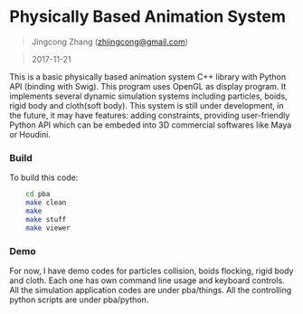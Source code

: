 # Physically Based Animation System
>Jingcong Zhang (zhjingcong@gmail.com)


>2017-11-21


This is a basic physically based animation system C++ library with Python API (binding with Swig). This program uses OpenGL as display program. It implements several dynamic simulation systems
including particles, boids, rigid body and cloth(soft body). This system is still under development, in the future, it may have features: adding constraints, 
providing user-friendly Python API which can be embeded into 3D commercial softwares like Maya or Houdini.

### Build
To build this code:
```sh
    cd pba
    make clean
    make
    make stuff
    make viewer
```

### Demo
For now, I have demo codes for particles collision, boids flocking, rigid body and cloth. Each one has own command line usage and keyboard controls.
All the simulation application codes are under pba/things. All the controlling python scripts are under pba/python.
